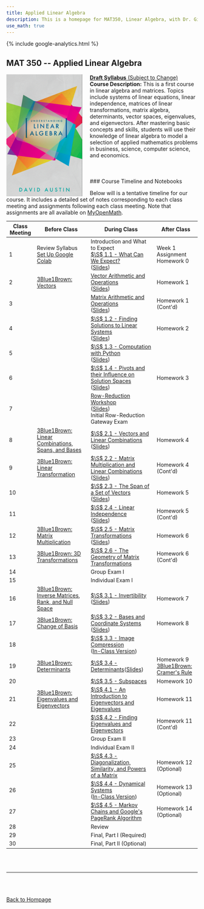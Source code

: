 ```yaml
---
title: Applied Linear Algebra
description: This is a homepage for MAT350, Linear Algebra, with Dr. Gilbert at Southern New Hampshire University. This course covers linear systems, matrix algebra, determinants, vector spaces, and also eigenvalues and eigenvectors. Applications including, but not limited to, economics, electrical engineering, computer graphics, difference equations, and markov chains will be highlighted.
use_math: true
---
```


{% include google-analytics.html %}

<script src='https://storage.ko-fi.com/cdn/scripts/overlay-widget.js'></script>
<script>
  kofiWidgetOverlay.draw('agmath', {
    'type': 'floating-chat',
    'floating-chat.donateButton.text': 'Support me',
    'floating-chat.donateButton.background-color': '#794bc4',
    'floating-chat.donateButton.text-color': '#fff'
  });
</script>

## MAT 350 -- Applied Linear Algebra

<script>
MathJax = {
  tex: {
    inlineMath: [['$', '$'], ['\\(', '\\)']]
  },
  svg: {
    fontCache: 'global'
  }
};
</script>
<script type="text/javascript" id="MathJax-script" async
  src="https://cdn.jsdelivr.net/npm/mathjax@3/es5/tex-svg.js">
</script>

<!-- Float the image to the left -->
<a href="https://agmath.github.io/Austin_ULA_Python/frontmatter.html">
  <img src="/SiteFiles/ula-cover.png" alt="Textbook Cover and Link"
       style="width: 200px; height: auto; margin-right: 20px; float: left;">
</a>

<!-- Add text content next to the image -->
<p style="margin: 0;">
  <a href="https://drive.google.com/file/d/1YF8NRdSParExTZtrjcerk577bGoildxJ/view">
    <strong>Draft Syllabus</strong> (Subject to Change)
  </a>
</p>

<p style="margin: 0;">
  <strong>Course Description:</strong> This is a first course in linear algebra and matrices. Topics include systems of linear equations, linear independence, matrices of linear transformations, matrix algebra, determinants, vector spaces, eigenvalues, and eigenvectors. After mastering basic concepts and skills, students will use their knowledge of linear algebra to model a selection of applied mathematics problems in business, science, computer science, and economics.
</p>

<br/>
<br/>
<br/>
### Course Timeline and Notebooks

Below will is a tentative timeline for our course. It includes a detailed set of notes corresponding to each class meeting and assignments following each class meeting. Note that assignments are all available on [MyOpenMath](https://www.myopenmath.com/).

| Class Meeting | Before Class | During Class | After Class |
|---------------|--------------|--------------|-------------|
| 1 | Review Syllabus <br/> [Set Up Google Colab](https://youtu.be/y_yRHa0nF1w) | Introduction and What to Expect <br/> [$\S$ 1.1 - What Can We Expect?](https://colab.research.google.com/drive/1ir6YUjoJFEB-Aj0n-pgVKsF-tqGeuDfz?usp=sharing) <br/> ([Slides](https://agmath.github.io/LinearAlgebraCourse/Notes_Slides/D1_WhatToExpect.html)) | Week 1 Assignment <br/> Homework 0 |
| 2 | [3Blue1Brown: Vectors](https://www.3blue1brown.com/lessons/vectors) | [Vector Arithmetic and Operations](https://colab.research.google.com/drive/1IZlf9zma8BSbLvfvGWBMJWs6d1eNdzZF?usp=sharing) <br/> ([Slides](https://agmath.github.io/LinearAlgebraCourse/Notes_Slides/D2_VectorsAndArithmetic.html)) | Homework 1 |
| 3 |  | [Matrix Arithmetic and Operations](https://colab.research.google.com/drive/1qqUkC2shyA9mDQx6PmPKpfjwtxMDZFAz?usp=sharing) <br/> ([Slides](https://agmath.github.io/LinearAlgebraCourse/Notes_Slides/D3_MatricesAndArithmetic.html)) | Homework 1 (Cont'd) |
| 4 |  | [$\S$ 1.2 - Finding Solutions to Linear Systems](https://colab.research.google.com/drive/1JbZrf8-2d0Q_MLHqhXfHcrr4xKSWfyG5?usp=sharing) <br/> ([Slides](https://agmath.github.io/LinearAlgebraCourse/Notes_Slides/D4_SolutionsToSystems.html)) | Homework 2 |
| 5 |  | [$\S$ 1.3 - Computation with Python](https://colab.research.google.com/drive/1iM8ILkxRwuoAnDDHgLYtTvG7bCpKusOO?usp=sharing) <br/> ([Slides](https://agmath.github.io/LinearAlgebraCourse/Notes_Slides/D5_PythonForLinearAlgebra.html)) |  |
| 6 |  | [$\S$ 1.4 - Pivots and their Influence on Solution Spaces](https://colab.research.google.com/drive/18C0zcVB8LNTyuzhhbyoKw7jNPTUglP2T?usp=sharing) <br/> ([Slides](https://agmath.github.io/LinearAlgebraCourse/Notes_Slides/D6_Pivots.html)) | Homework 3 |
| 7 |  | [Row-Reduction Workshop](https://colab.research.google.com/drive/1c5LK6HftxMSXcvlWbPQ_jebeYiLxkWx6?usp=sharing) <br/> ([Slides](https://agmath.github.io/LinearAlgebraCourse/Notes_Slides/D7_RowReductionWorkshop.html)) <br/> Initial Row-Reduction Gateway Exam |  |
| 8 |  [3Blue1Brown: Linear Combinations, Spans, and Bases](https://www.3blue1brown.com/lessons/span) | [$\S$ 2.1 - Vectors and Linear Combinations](https://colab.research.google.com/drive/1B0-C2e9isVL0Hrop6Ru0GPB0EK0a5-zM?usp=sharing) <br/> ([Slides](https://agmath.github.io/LinearAlgebraCourse/Notes_Slides/D8_LinearCombinations.html)) | Homework 4 |
| 9 | [3Blue1Brown: Linear Transformation](https://www.3blue1brown.com/lessons/linear-transformations) | [$\S$ 2.2 - Matrix Multiplication and Linear Combinations](https://colab.research.google.com/drive/1TYz94NlBBK_vUHykvR8PZu1pWGyW9WCD?usp=sharing) <br/> ([Slides](https://agmath.github.io/LinearAlgebraCourse/Notes_Slides/D9_MatrixMultiplicationAndLinearCombinations.html)) | Homework 4 (Cont'd) |
| 10 |  | [$\S$ 2.3 - The Span of a Set of Vectors](https://colab.research.google.com/drive/11lTnfgpN4Am7mgW6W-vx4BRXMDpSJ3BK?usp=sharing) <br/> ([Slides](https://agmath.github.io/LinearAlgebraCourse/Notes_Slides/D10_Spans.html)) | Homework 5 |
| 11 |  | [$\S$ 2.4 - Linear Independence](https://colab.research.google.com/drive/19E9xMh4mlbRm-jHVOxGV1ALNWkSZr2uT?usp=sharing) <br/> ([Slides](https://agmath.github.io/LinearAlgebraCourse/Notes_Slides/D11_LinearIndependence.html)) | Homework 5 (Cont'd) |
| 12 | [3Blue1Brown: Matrix Multiplication](https://www.3blue1brown.com/lessons/matrix-multiplication) | [$\S$ 2.5 - Matrix Transformations](https://colab.research.google.com/drive/1JDOkiVDkALyFRTzTJ5LWOJM2CWEY1S07?usp=sharing) <br/> ([Slides](https://agmath.github.io/LinearAlgebraCourse/Notes_Slides/D12_LinearTransformations.html)) | Homework 6 |
| 13 | [3Blue1Brown: 3D Transformations](https://www.3blue1brown.com/lessons/3d-transformations) | [$\S$ 2.6 - The Geometry of Matrix Transformations](https://colab.research.google.com/drive/1JFgWI29BdJnEE2o0nAKl1q255_5FD7DE?usp=sharing) | Homework 6 (Cont'd) |
| 14 |  | Group Exam I |  |
| 15 |  | Individual Exam I |  |
| 16 | [3Blue1Brown: Inverse Matrices, Rank, and Null Space](https://www.3blue1brown.com/lessons/inverse-matrices) | [$\S$ 3.1 - Invertibility](https://colab.research.google.com/drive/10GADmto0_9mqEExblaLDrtmbJ1AxVmFS?usp=sharing) <br/> ([Slides](https://agmath.github.io/LinearAlgebraCourse/Notes_Slides/D16_Invertibility.html)) | Homework 7 |
| 17 | [3Blue1Brown: Change of Basis](https://www.3blue1brown.com/lessons/change-of-basis) | [$\S$ 3.2 - Bases and Coordinate Systems](https://colab.research.google.com/drive/1_Q6RAQ_ONSmMx42gZzdKa0B8Ku_T1ptz?usp=sharing) <br/> ([Slides](https://agmath.github.io/LinearAlgebraCourse/Notes_Slides/D17_Bases.html)) | Homework 8 |
| 18 |  | [$\S$ 3.3 - Image Compression](https://colab.research.google.com/drive/1A3cNajddmvKqYPijgBxPNKq4yFWXGxB2?usp=sharing) <br/> ([In-Class Version](https://colab.research.google.com/drive/1Q3h8WSuEdn97ePVdXNg65mx-ng_Gtdtr?usp=sharing)) |  |
| 19 | [3Blue1Brown: Determinants](https://www.3blue1brown.com/lessons/determinant) | [$\S$ 3.4 - Determinants](https://colab.research.google.com/drive/1xlYb9vuo1i7XJgpCOmnv0U7CSHnzPcRN?usp=sharing)([Slides](https://agmath.github.io/LinearAlgebraCourse/Notes_Slides/D19_Determinants.html)) | Homework 9 <br/> [3Blue1Brown: Cramer's Rule](https://www.3blue1brown.com/lessons/cramers-rule) |
| 20 |  | [$\S$ 3.5 - Subspaces](https://colab.research.google.com/drive/1svHYfPQWK1Si2nCaij2oCPNwuMhZFQe_?usp=sharing) | Homework 10 |
| 21 | [3Blue1Brown: Eigenvalues and Eigenvectors](https://www.3blue1brown.com/lessons/eigenvalues) | [$\S$ 4.1 - An Introduction to Eigenvectors and Eigenvalues](https://colab.research.google.com/drive/11glm_2X4oX9jH04L7wi-egbKNe_r4WG6?usp=sharing) | Homework 11 |
| 22 |  | [$\S$ 4.2 - Finding Eigenvalues and Eigenvectors](https://colab.research.google.com/drive/100afzj2WgAiY00lrbcaUkih2_vvbMdgf?usp=sharing) | Homework 11 (Cont'd) |
| 23 |  | Group Exam II |  |
| 24 |  | Individual Exam II |  |
| 25 |  | [$\S$ 4.3 - Diagonalization, Similarity, and Powers of a Matrix](https://colab.research.google.com/drive/1ebmYyoODEDXiTb59vMIKT9SYe0Aw4Nhw?usp=sharing) | Homework 12 (Optional) |
| 26 |  | [$\S$ 4.4 - Dynamical Systems](https://colab.research.google.com/drive/1SEk377sz2S33F618fsA-bPHh_QOZgQYs?usp=sharing) <br/> ([In-Class Version](https://colab.research.google.com/drive/1zSdcpCGkZokPD1lU6LhnZ2cIoW3zTVy3?usp=sharing)) | Homework 13 (Optional) |
| 27 |  | [$\S$ 4.5 - Markov Chains and Google's PageRank Algorithm](https://colab.research.google.com/drive/1pmCGIaAWupgjRNmpvQG57122iVd9sEHD?usp=sharing) | Homework 14 (Optional) |
| 28 |  | Review |  |
| 29 |  | Final, Part I (Required) |  |
| 30 |  | Final, Part II (Optional) |  |

<br/>
<br/>

***

<br/>
<br/>

[Back to Hompage](https://agmath.github.io/)
